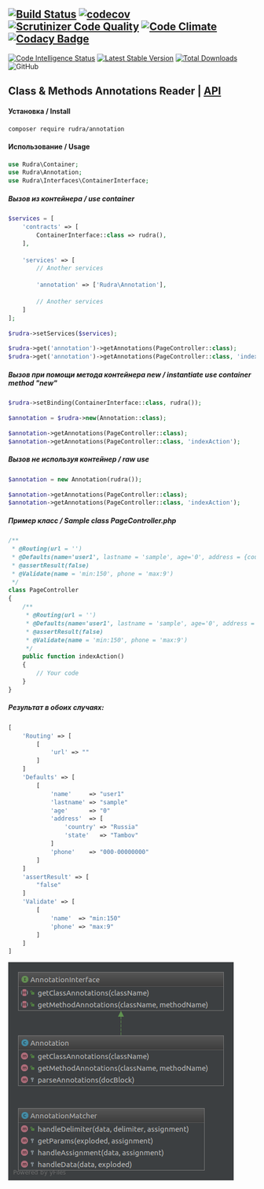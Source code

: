 [![Build Status](https://travis-ci.org/Jagepard/Rudra-Annotation.svg?branch=master)](https://travis-ci.org/Jagepard/Rudra-Annotation)
[![codecov](https://codecov.io/gh/Jagepard/Rudra-Annotation/branch/master/graph/badge.svg)](https://codecov.io/gh/Jagepard/Rudra-Annotation)
[![Scrutinizer Code Quality](https://scrutinizer-ci.com/g/Jagepard/Rudra-Annotation/badges/quality-score.png?b=master)](https://scrutinizer-ci.com/g/Jagepard/Rudra-Annotation/?branch=master)
[![Code Climate](https://lima.codeclimate.com/github/Jagepard/Rudra-Annotation/badges/gpa.svg)](https://lima.codeclimate.com/github/Jagepard/Rudra-Annotation)
[![Codacy Badge](https://api.codacy.com/project/badge/Grade/8465b2da2a4d4f2f9276e18e88a64b5d)](https://www.codacy.com/app/Jagepard/Rudra-Annotation?utm_source=github.com&amp;utm_medium=referral&amp;utm_content=Jagepard/Rudra-Annotation&amp;utm_campaign=Badge_Grade)
-----
[![Code Intelligence Status](https://scrutinizer-ci.com/g/Jagepard/Rudra-Annotation/badges/code-intelligence.svg?b=master)](https://scrutinizer-ci.com/code-intelligence)
[![Latest Stable Version](https://poser.pugx.org/rudra/annotation/v/stable)](https://packagist.org/packages/rudra/annotation)
[![Total Downloads](https://poser.pugx.org/rudra/annotation/downloads)](https://packagist.org/packages/rudra/annotation)
![GitHub](https://img.shields.io/github/license/jagepard/Rudra-Annotation.svg)

## Class & Methods Annotations Reader | [API](https://github.com/Jagepard/Rudra-Annotation/blob/master/docs.md "Documentation API")
#### Установка / Install
```composer require rudra/annotation```
#### Использование / Usage
```php
use Rudra\Container;
use Rudra\Annotation;
use Rudra\Interfaces\ContainerInterface;
```
##### Вызов из контейнера / use container
```php
$services = [
    'contracts' => [
        ContainerInterface::class => rudra(),
    ],
    
    'services' => [
        // Another services
        
        'annotation' => ['Rudra\Annotation'],
        
        // Another services
    ]
];
```
```php
$rudra->setServices($services); 
```
```php
$rudra->get('annotation')->getAnnotations(PageController::class);
$rudra->get('annotation')->getAnnotations(PageController::class, 'indexAction');
```
##### Вызов при помощи метода контейнера new / instantiate use container method "new"
```php
$rudra->setBinding(ContainerInterface::class, rudra());
```
```php
$annotation = $rudra->new(Annotation::class);
```
```php
$annotation->getAnnotations(PageController::class);
$annotation->getAnnotations(PageController::class, 'indexAction');
```
##### Вызов не используя контейнер / raw use
```php
$annotation = new Annotation(rudra());
```
```php
$annotation->getAnnotations(PageController::class);
$annotation->getAnnotations(PageController::class, 'indexAction');
```
##### Пример класс / Sample class PageController.php

```php
/**
 * @Routing(url = '')
 * @Defaults(name='user1', lastname = 'sample', age='0', address = {country : 'Russia'; state : 'Tambov'}, phone = '000-00000000')
 * @assertResult(false)
 * @Validate(name = 'min:150', phone = 'max:9')
 */
class PageController
{
    /**
     * @Routing(url = '')
     * @Defaults(name='user1', lastname = 'sample', age='0', address = {country : 'Russia'; state : 'Tambov'}, phone = '000-00000000')
     * @assertResult(false)
     * @Validate(name = 'min:150', phone = 'max:9')
     */
    public function indexAction()
    {
        // Your code
    }        
}
```
##### Результат в обоих случаях:

```php
[
    'Routing' => [
        [
            'url' => ""
        ]
    ]
    'Defaults' => [
        [
            'name'     => "user1"
            'lastname' => "sample"
            'age'      => "0"
            'address'  => [
                'country' => "Russia"
                'state'   => "Tambov"
            ]
            'phone'    => "000-00000000"
        ]
    ]
    'assertResult' => [
        "false"
    ]
    'Validate' => [
        [
            'name'  => "min:150"
            'phone' => "max:9"
        ]
    ]
]
```
![Rudra-Annotation](https://github.com/Jagepard/Rudra-Annotation/blob/master/UML.png)
